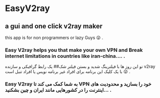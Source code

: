 # EasyV2ray
## a gui and one click v2ray maker
this app is for non programmers or lazy Guys 😜 .
### Easy V2ray helps you that make your own VPN and Break internet limitations in countries like iran-china.... .
تو این روز ها با فیلترینگ شدید و بستن فیلتر شک## یک رابط گرافیکی و سازنده v2ray با یک کلیک
این برنامه برای افراد غیر برنامه نویس یا افراد تنبل است 😜 .
### Easy V2ray به شما کمک می کند تا VPN خود را بسازید و محدودیت های اینترنت را در کشورهایی مانند ایران و چین بشکنید... .
